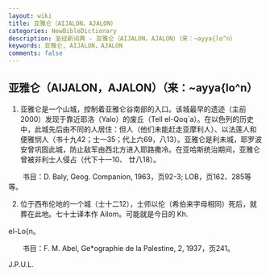 ```yaml
---
layout: wiki
title: 亚雅仑（AIJALON，AJALON）
categories: NewBibleDictionary
description: 圣经新词典 - 亚雅仑（AIJALON，AJALON）（来：~ayya{lo^n）
keywords: 亚雅仑, AIJALON，AJALON
comments: false
---
```


## 亚雅仑（AIJALON，AJALON）（来：~ayya{lo^n）

1. 亚雅仑是一个山城，控制着亚雅仑谷南部的入口。该城最早的遗迹（主前2000）发现于靠近耶洛（Yalo）的废丘（Tell el-Qoq`a）。在以色列的历史中，此城先后由不同的人居住：但人（他们未能赶走亚摩利人）、以法莲人和便雅悯人（书十九42；士一35；代上六69，八13）。亚雅仑是利未城，耶罗波安曾巩固此城，防止敌军由西北方进入耶路撒冷。在亚哈斯统治期间，亚雅仑曾被非利士人侵占（代下十一10、 廿八18）。

 　　书目：D. Baly, Geog. Companion, 1963，页92-3; LOB，页162、285等等。

2. 位于西布伦地的一个城（士十二12），士师以伦（希伯来字母相同）死后，就葬在此地。七十士译本作 Ailom。可能就是今日的 Kh.

el-Lo{n。

 　　书目：F. M. Abel, Ge*ographie de la Palestine, 2, 1937，页241。

J.P.U.L.
